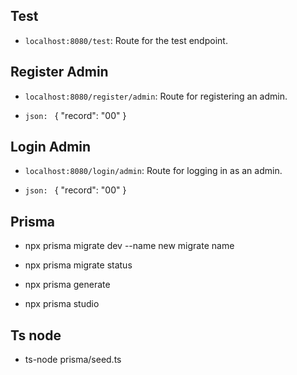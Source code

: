 ## Test

- `localhost:8080/test`: Route for the test endpoint.

## Register Admin
- `localhost:8080/register/admin`: Route for registering an admin.

- `json: ` {
  "record": "00"
}

## Login Admin
- `localhost:8080/login/admin`: Route for logging in as an admin.

- `json: ` {
  "record": "00"
}

## Prisma

- npx prisma migrate dev --name new migrate name

- npx prisma migrate status

- npx prisma generate

- npx prisma studio

## Ts node

- ts-node prisma/seed.ts